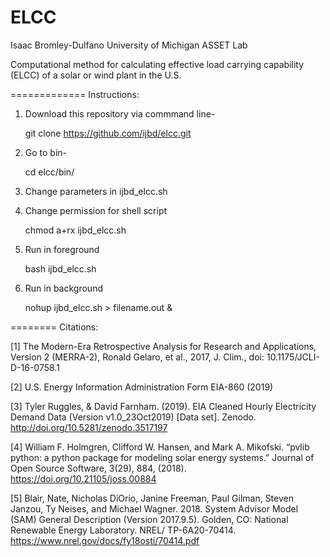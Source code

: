 ELCC
====

Isaac Bromley-Dulfano
University of Michigan ASSET Lab

Computational method for calculating effective load carrying capability (ELCC) of a solar or wind plant in the U.S. 

=============
Instructions:

1. Download this repository via commmand line- 

    git clone https://github.com/ijbd/elcc.git

2. Go to bin-

    cd elcc/bin/

4. Change parameters in ijbd_elcc.sh

3. Change permission for shell script

    chmod a+rx ijbd_elcc.sh

5. Run in foreground

    bash ijbd_elcc.sh

6. Run in background 

    nohup ijbd_elcc.sh > filename.out &

========
Citations:

[1] The Modern-Era Retrospective Analysis for Research and Applications, Version 2 (MERRA-2), Ronald Gelaro, et al., 2017, J. Clim., doi: 10.1175/JCLI-D-16-0758.1

[2] U.S. Energy Information Administration Form EIA-860 (2019)

[3] Tyler Ruggles, & David Farnham. (2019). EIA Cleaned Hourly Electricity Demand Data (Version v1.0_23Oct2019) [Data set]. Zenodo. http://doi.org/10.5281/zenodo.3517197

[4] William F. Holmgren, Clifford W. Hansen, and Mark A. Mikofski. “pvlib python: a python package for modeling solar energy systems.” Journal of Open Source Software, 3(29), 884, (2018). https://doi.org/10.21105/joss.00884

[5] Blair, Nate, Nicholas DiOrio, Janine Freeman, Paul Gilman, Steven Janzou, Ty Neises, and Michael Wagner. 2018. System Advisor Model (SAM) General Description (Version 2017.9.5). Golden, CO: National Renewable Energy Laboratory. NREL/ TP-6A20-70414. https://www.nrel.gov/docs/fy18osti/70414.pdf

